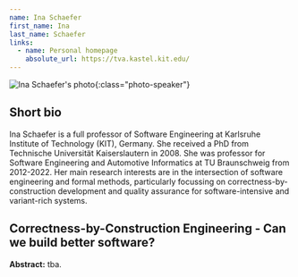 ```yaml
---
name: Ina Schaefer
first_name: Ina
last_name: Schaefer
links:
  - name: Personal homepage
    absolute_url: https://tva.kastel.kit.edu/
---
```


![Ina Schaefer's photo](../../assets/img/inaschaefer.jpg){:class="photo-speaker"}


## Short bio

Ina Schaefer is a full professor of Software Engineering at Karlsruhe Institute of Technology (KIT), Germany. She received a PhD from Technische Universität Kaiserslautern in 2008. She was professor for Software Engineering and Automotive Informatics at TU Braunschweig from 2012-2022. Her main research interests are in the intersection of software engineering and formal methods, particularly focussing on correctness-by-construction development and quality assurance for software-intensive and variant-rich systems.

## Correctness-by-Construction Engineering - Can we build better software?

__Abstract:__ tba.
